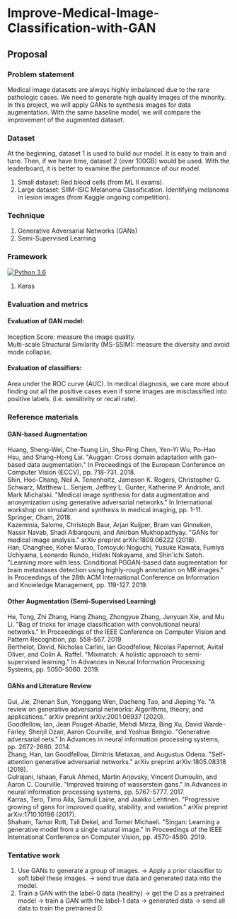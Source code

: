 # Improve-Medical-Image-Classification-with-GAN
## Proposal
### Problem statement
Medical image datasets are always highly imbalanced due to the rare pathologic cases. We need to generate high quality images of the minority. In this project, we will apply GANs to synthesis images for data augmentation. With the same baseline model, we will compare the improvement of the augmented dataset.
### Dataset
At the beginning, dataset 1 is used to build our model. It is easy to train and tune. Then, if we have time, dataset 2 (over 100GB) would be used. With the leaderboard, it is better to examine the performance of our model.  
1) Small dataset: Red blood cells (from ML II exams).  
2) Large dataset: SIIM-ISIC Melanoma Classification. Identifying melanoma in lesion images (from Kaggle ongoing competition).  
### Technique
1) Generative Adversarial Networks (GANs)  
2) Semi-Supervised Learning
### Framework
[![Python 3.6](https://img.shields.io/badge/Python-3.7-blue.svg)](#)  
1) Keras
### Evaluation and metrics
#### Evaluation of GAN model: 
Inception Score: measure the image quality.  
Multi-scale Structural Similarity (MS-SSIM): measure the diversity and avoid mode collapse.  
#### Evaluation of classifiers: 
Area under the ROC curve (AUC). In medical diagnosis, we care more about finding out all the positive cases even if some images are misclassified into positive labels. (i.e. sensitivity or recall rate).  
### Reference materials
#### GAN-based Augmentation
Huang, Sheng-Wei, Che-Tsung Lin, Shu-Ping Chen, Yen-Yi Wu, Po-Hao Hsu, and Shang-Hong Lai. "Auggan: Cross domain adaptation with gan-based data augmentation." In Proceedings of the European Conference on Computer Vision (ECCV), pp. 718-731. 2018.  
Shin, Hoo-Chang, Neil A. Tenenholtz, Jameson K. Rogers, Christopher G. Schwarz, Matthew L. Senjem, Jeffrey L. Gunter, Katherine P. Andriole, and Mark Michalski. "Medical image synthesis for data augmentation and anonymization using generative adversarial networks." In International workshop on simulation and synthesis in medical imaging, pp. 1-11. Springer, Cham, 2018.  
Kazeminia, Salome, Christoph Baur, Arjan Kuijper, Bram van Ginneken, Nassir Navab, Shadi Albarqouni, and Anirban Mukhopadhyay. "GANs for medical image analysis." arXiv preprint arXiv:1809.06222 (2018).  
Han, Changhee, Kohei Murao, Tomoyuki Noguchi, Yusuke Kawata, Fumiya Uchiyama, Leonardo Rundo, Hideki Nakayama, and Shin'ichi Satoh. "Learning more with less: Conditional PGGAN-based data augmentation for brain metastases detection using highly-rough annotation on MR images." In Proceedings of the 28th ACM International Conference on Information and Knowledge Management, pp. 119-127. 2019.  
#### Other Augmentation (Semi-Supervised Learning)
He, Tong, Zhi Zhang, Hang Zhang, Zhongyue Zhang, Junyuan Xie, and Mu Li. "Bag of tricks for image classification with convolutional neural networks." In Proceedings of the IEEE Conference on Computer Vision and Pattern Recognition, pp. 558-567. 2019.  
Berthelot, David, Nicholas Carlini, Ian Goodfellow, Nicolas Papernot, Avital Oliver, and Colin A. Raffel. "Mixmatch: A holistic approach to semi-supervised learning." In Advances in Neural Information Processing Systems, pp. 5050-5060. 2019.  
#### GANs and Literature Review
Gui, Jie, Zhenan Sun, Yonggang Wen, Dacheng Tao, and Jieping Ye. "A review on generative adversarial networks: Algorithms, theory, and applications." arXiv preprint arXiv:2001.06937 (2020).  
Goodfellow, Ian, Jean Pouget-Abadie, Mehdi Mirza, Bing Xu, David Warde-Farley, Sherjil Ozair, Aaron Courville, and Yoshua Bengio. "Generative adversarial nets." In Advances in neural information processing systems, pp. 2672-2680. 2014.  
Zhang, Han, Ian Goodfellow, Dimitris Metaxas, and Augustus Odena. "Self-attention generative adversarial networks." arXiv preprint arXiv:1805.08318 (2018).  
Gulrajani, Ishaan, Faruk Ahmed, Martin Arjovsky, Vincent Dumoulin, and Aaron C. Courville. "Improved training of wasserstein gans." In Advances in neural information processing systems, pp. 5767-5777. 2017.  
Karras, Tero, Timo Aila, Samuli Laine, and Jaakko Lehtinen. "Progressive growing of gans for improved quality, stability, and variation." arXiv preprint arXiv:1710.10196 (2017).  
Shaham, Tamar Rott, Tali Dekel, and Tomer Michaeli. "Singan: Learning a generative model from a single natural image." In Proceedings of the IEEE International Conference on Computer Vision, pp. 4570-4580. 2019.  
### Tentative work
1) Use GANs to generate a group of images. -> Apply a prior classifier to soft label these images. -> send true data and generated data into the model.  
2) Train a GAN with the label-0 data (healthy) -> get the D as a pretrained model -> train a GAN with the label-1 data -> generated data -> send all data to train the pretrained D.  
